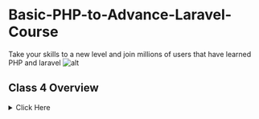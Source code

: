 # Basic-PHP-to-Advance-Laravel-Course
Take your skills to a new level and join millions of users that have learned PHP and laravel
![alt](https://encrypted-tbn0.gstatic.com/images?q=tbn:ANd9GcS9rEj0XyCed8vWnBwHNX7jpjDc48WE3k-v5w&usqp=CAU)
## Class 4 Overview

<details>
<summary>Click Here </summary>
</details>